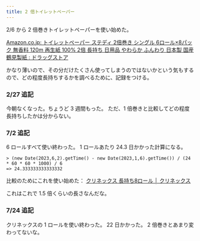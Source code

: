 ```yaml
---
title: 2 倍トイレットペーパー
---
```


2/6 から 2 倍巻きトイレットペーパーを使い始めた。

[Amazon.co.jp: トイレットペーパー ステディ 2倍巻き シングル 6ロール×8パック 無香料 120m 再生紙 100% 2倍 長持ち 日用品 やわらか ふんわり 日本製 国産 鶴見製紙 : ドラッグストア](https://amzn.to/3Xvw6Er)

かなり薄いので、その分だけたくさん使ってしまうのではないかという気もするので、どの程度長持ちするかを調べるために、記録をつける。

### 2/27 追記

今朝なくなった。ちょうど 3 週間もった。
ただ、1 倍巻きと比較してどの程度長持ちしたかは分からない。

### 7/2 追記

6 ロールすべて使い終わった。
1 ロールあたり 24.3 日かかった計算になる。

```
> (new Date(2023,6,2).getTime() - new Date(2023,1,6).getTime()) / (24 * 60 * 60 * 1000) / 6
=> 24.333333333333332
```

比較のためにこれを使い始めた：
[クリネックス 長持ち8ロール │ クリネックス](https://kleenex.crecia.jp/kleenex8/)

これはこれで 1.5 倍くらいの長さなんだな。

### 7/24 追記

クリネックスの 1 ロールを使い終わった。
22 日かかった。
2 倍巻きとあまり変わってないな。
